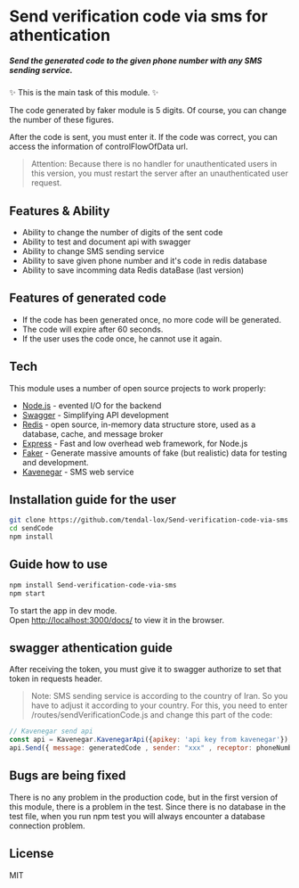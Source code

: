 # Send verification code via sms for athentication

##### Send the generated code to the given phone number with any SMS sending service.

✨ This is the main task of this module. ✨

The code generated by faker module is 5 digits. Of course, you can change the number of these figures.

After the code is sent, you must enter it. If the code was correct, you can access the information of controlFlowOfData url.

> Attention: Because there is no handler for unauthenticated users in this version, you must restart the server after an unauthenticated user request.

## Features & Ability

- Ability to change the number of digits of the sent code
- Ability to test and document api with swagger
- Ability to change SMS sending service
- Ability to save given phone number and it's code in redis database
- Ability to save incomming data Redis dataBase (last version)

## Features of generated code

- If the code has been generated once, no more code will be generated.
- The code will expire after 60 seconds.
- If the user uses the code once, he cannot use it again.

## Tech

This module uses a number of open source projects to work properly:

- [Node.js] - evented I/O for the backend
- [Swagger] - Simplifying API development
- [Redis] -  open source, in-memory data structure store, used as a database, cache, and message broker
- [Express] - Fast and low overhead web framework, for Node.js
- [Faker] - Generate massive amounts of fake (but realistic) data for testing and development.
- [Kavenegar] - SMS web service

## Installation guide for the user

```sh
git clone https://github.com/tendal-lox/Send-verification-code-via-sms.git
cd sendCode
npm install
```

## Guide how to use

```sh
npm install Send-verification-code-via-sms
npm start
```

 To start the app in dev mode.\
Open [http://localhost:3000/docs/](http://localhost:3000/docs/) to view it in the browser.

## swagger athentication guide

After receiving the token, you must give it to swagger authorize to set that token in requests header.

> Note: SMS sending service is according to the country of Iran. So you have to adjust it according to your country.
For this, you need to enter /routes/sendVerificationCode.js and change this part of the code:

```javascript
// Kavenegar send api
const api = Kavenegar.KavenegarApi({apikey: 'api key from kavenegar'});
api.Send({ message: generatedCode , sender: "xxx" , receptor: phoneNumber })
```

## Bugs are being fixed

There is no any problem in the production code, but in the first version of this module, there is a problem in the test. Since there is no database in the test file, when you run npm test you will always encounter a database connection problem.

## License

MIT

[node.js]: <http://nodejs.org>
[Swagger]: <https://swagger.io/>
[Redis]: <https://redis.io/>
[Express]: <https://expressjs.com/>
[Faker]: <https://fakerjs.dev/>
[Kavenegar]: <https://kavenegar.com/>